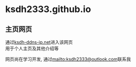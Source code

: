# ksdh2333.github.io
## 主页网页
通过[ksdh-ddns-ip.net](https://www.ksdh.ddns-ip.net)进入该网页<br />
用于个人主页及其他介绍等

网页尚在学习开发, 通过[mailto:ksdh2333@outlook.com](ksdh2333@outlook.com)联系我
